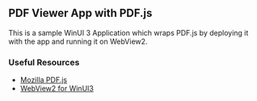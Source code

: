 ## PDF Viewer App with PDF.js

This is a sample WinUI 3 Application which wraps PDF.js by deploying it with the app and running it on WebView2.

### Useful Resources

- [Mozilla PDF.js][def]
- [WebView2 for WinUI3][def2]

[def]: https://github.com/mozilla/pdf.js
[def2]: https://learn.microsoft.com/en-us/microsoft-edge/webview2/get-started/winui